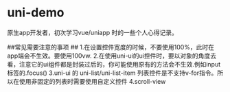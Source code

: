 # uni-demo
 原生app开发者，初次学习vue/uniapp 时的一些个人心得记录。
	
##常见需要注意的事项
	## 1.在设置控件宽度的时候，不要使用100%，此时在app端会不生效。要使用100vw.
	2.在使用uni-ui的ui控件时，要以对象的角度去看，注意它的ui组件都是封装过后的，你可能使用原有的方法会不生效.例如input标签的.focus()
	3.uni-ui 的 uni-list/uni-list-item 列表控件是不支持v-for指令。所以在使用非固定的列表时需要使用自定义控件
	4.scroll-view